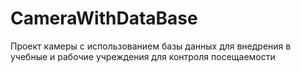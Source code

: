 # CameraWithDataBase
Проект камеры с использованием базы данных для внедрения в учебные и рабочие учреждения для контроля посещаемости 
